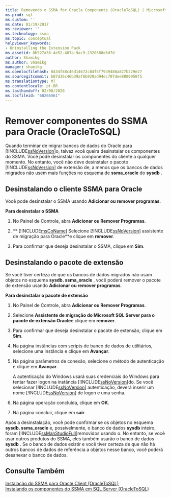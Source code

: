 ```yaml
---
title: Removendo o SSMA for Oracle Components (OracleToSQL) | Microsoft Docs
ms.prod: sql
ms.custom: ''
ms.date: 01/19/2017
ms.reviewer: ''
ms.technology: ssma
ms.topic: conceptual
helpviewer_keywords:
- Uninstalling the Extension Pack
ms.assetid: 8b527a56-4e52-487a-9ac9-2320388e6d7d
author: Shamikg
ms.author: Shamikg
manager: shamikg
ms.openlocfilehash: 0434f88c46d14672c84f5f7939488a827b229e27
ms.sourcegitcommit: b87d36c46b39af8b929ad94ec707dee8800950f5
ms.translationtype: MT
ms.contentlocale: pt-BR
ms.lasthandoff: 02/08/2020
ms.locfileid: "68266561"
---
```

# <a name="removing-ssma--for-oracle-components-oracletosql"></a>Remover componentes do SSMA para Oracle (OracleToSQL)
Quando terminar de migrar bancos de dados do Oracle para [!INCLUDE[ssNoVersion](../../includes/ssnoversion-md.md)]o, talvez você queira desinstalar os componentes do SSMA. Você pode desinstalar os componentes do cliente a qualquer momento. No entanto, você não deve desinstalar o pacote [!INCLUDE[ssNoVersion](../../includes/ssnoversion-md.md)] de extensão de, a menos que os bancos de dados migrados não usem mais funções no esquema de **ssma_oracle** do **sysdb** .  
  
## <a name="uninstalling-the-ssma-for-oracle-client"></a>Desinstalando o cliente SSMA para Oracle  
Você pode desinstalar o SSMA usando **Adicionar ou remover programas**.  
  
**Para desinstalar o SSMA**  
  
1.  No Painel de Controle, abra **Adicionar ou Remover Programas**.  
  
2.  ** [!INCLUDE[msCoName](../../includes/msconame_md.md)] Selecione [!INCLUDE[ssNoVersion](../../includes/ssnoversion-md.md)] assistente de migração para Oracle**e clique em **remover**.  
  
3.  Para confirmar que deseja desinstalar o SSMA, clique em **Sim**.  
  
## <a name="uninstalling-the-extension-pack"></a>Desinstalando o pacote de extensão  
Se você tiver certeza de que os bancos de dados migrados não usam objetos no esquema **sysdb. ssma_oracle** , você poderá remover o pacote de extensão usando **Adicionar ou remover programas**.  
  
**Para desinstalar o pacote de extensão**  
  
1.  No Painel de Controle, abra **Adicionar ou Remover Programas**.  
  
2.  Selecione **Assistente de migração do Microsoft SQL Server para o pacote de extensão Oracle**e clique em **remover**.  
  
3.  Para confirmar que deseja desinstalar o pacote de extensão, clique em **Sim**.  
  
4.  Na página instâncias com scripts de banco de dados de utilitários, selecione uma instância e clique em **Avançar**.  
  
5.  Na página parâmetros de conexão, selecione o método de autenticação e clique em **Avançar**.  
  
    A autenticação do Windows usará suas credenciais do Windows para tentar fazer logon na instância [!INCLUDE[ssNoVersion](../../includes/ssnoversion-md.md)]do. Se você selecionar [!INCLUDE[ssNoVersion](../../includes/ssnoversion-md.md)] autenticação, deverá inserir um nome [!INCLUDE[ssNoVersion](../../includes/ssnoversion-md.md)] de logon e uma senha.  
  
6.  Na página operação concluída, clique em **OK**.  
  
7.  Na página concluir, clique em **sair**.  
  
Após a desinstalação, você pode confirmar se os objetos no esquema **sysdb. ssma_oracle** e, possivelmente, o banco de dados **sysdb** inteiro, foram [!INCLUDE[ssManStudioFull](../../includes/ssmanstudiofull-md.md)]removidos usando o. No entanto, se você usar outros produtos do SSMA, eles também usarão o banco de dados **sysdb** . Se o banco de dados existir e você tiver certeza de que não há outros bancos de dados de referência a objetos nesse banco, você poderá desanexar o banco de dados.  
  
## <a name="see-also"></a>Consulte Também  
[Instalação do SSMA para Oracle Client &#40;OracleToSQL&#41;](../../ssma/oracle/installing-ssma-for-oracle-client-oracletosql.md)  
[Instalando os componentes do SSMA em SQL Server &#40;OracleToSQL&#41;](../../ssma/oracle/installing-ssma-components-on-sql-server-oracletosql.md)  
  
